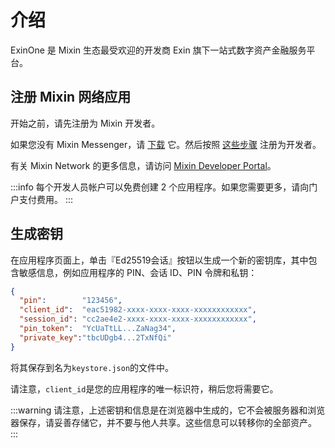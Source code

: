 # 介绍

ExinOne 是 Mixin 生态最受欢迎的开发商 Exin 旗下一站式数字资产金融服务平台。

## 注册 Mixin 网络应用

开始之前，请先注册为 Mixin 开发者。

如果您没有 Mixin Messenger，请 [下载](https://mixin.network/messenger) 它。然后按照 [这些步骤](https://developers.mixin.one/docs/dapp/getting-started/create-dapp) 注册为开发者。

有关 Mixin Network 的更多信息，请访问 [Mixin Developer Portal](https://developers.mixin.one/dashboard)。

:::info 
每个开发人员帐户可以免费创建 2 个应用程序。如果您需要更多，请向门户支付费用。 
:::


## 生成密钥

在应用程序页面上，单击『Ed25519会话』按钮以生成一个新的密钥库，其中包含敏感信息，例如应用程序的 PIN、会话 ID、PIN 令牌和私钥：


```json
{
  "pin":        "123456",
  "client_id":  "eac51982-xxxx-xxxx-xxxx-xxxxxxxxxxxx",
  "session_id": "cc2ae4e2-xxxx-xxxx-xxxx-xxxxxxxxxxxx",
  "pin_token":  "YcUaTtLL...ZaNag34",
  "private_key":"tbcUDgb4...2TxNfQi"
}
```

将其保存到名为`keystore.json`的文件中。

请注意，`client_id`是您的应用程序的唯一标识符，稍后您将需要它。

:::warning
请注意，上述密钥和信息是在浏览器中生成的，它不会被服务器和浏览器保存，请妥善存储它，并不要与他人共享。这些信息可以转移你的全部资产。 
:::
